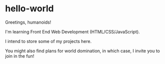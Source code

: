 # hello-world

Greetings, humanoids!

I'm learning Front End Web Development (HTML/CSS/JavaScript).

I intend to store some of my projects here.

You might also find plans for world domination, in which case, I invite you to join in the fun!
